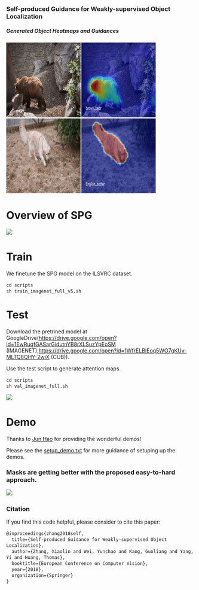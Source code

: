 ### Self-produced Guidance for Weakly-supervised Object Localization

##### Generated Object Heatmaps and Guidances
<img width="400" height="200" src="figs/bear_loc.gif"/><img width="400" height="200" src="figs/dog_spg_c.gif"/>

# Overview of SPG
![](figs/fig1-1.png)

# Train
We finetune the SPG model on the ILSVRC dataset.  
```
cd scripts
sh train_imagenet_full_v5.sh
```


# Test
 Download the pretrined model at GoogleDrive(https://drive.google.com/open?id=1EwRuqfGASarGidutnYB8rXLSuzYpEoSM (IMAGENET),https://drive.google.com/open?id=1WfrELBlEoq5WO7gKUv-MLTQ8QHY-2wiX (CUB)).

 Use the test script to generate attention maps.
```
cd scripts
sh val_imagenet_full.sh
```

![](figs/imagenet-box-1.png)

# Demo
Thanks to [Jun Hao](https://scholar.google.com.sg/citations?user=8gm-CYYAAAAJ&hl=en) for providing the wonderful demos!

Please see the [setup_demo.txt](setup_demo.txt) for more guidance of setuping up the demos.

### Masks are getting better with the proposed easy-to-hard approach.
![](figs/show1-1.png)

### Citation
If you find this code helpful, please consider to cite this paper:
```
@inproceedings{zhang2018self,
  title={Self-produced Guidance for Weakly-supervised Object Localization},
  author={Zhang, Xiaolin and Wei, Yunchao and Kang, Guoliang and Yang, Yi and Huang, Thomas},
  booktitle={European Conference on Computer Vision},
  year={2018},
  organization={Springer}
}
```
